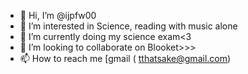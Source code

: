 - 👋 Hi, I’m @ijpfw00
- 👀 I’m interested in Science, reading with music alone
- 🌱 I’m currently doing my science exam<3
- 💞️ I’m looking to collaborate on Blooket>>>
- 📫 How to reach me [gmail ( tthatsake@gmail.com)

<!---
ijpfw00/ijpfw00 is a ✨ special ✨ repository because its `README.md` (this file) appears on your GitHub profile.
You can click the Preview link to take a look at your changes.
--->
